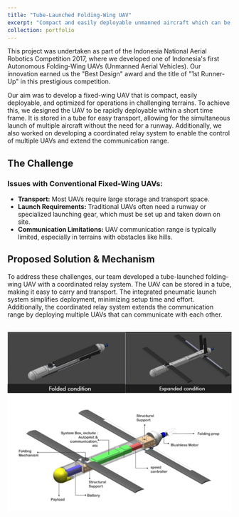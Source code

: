 ```yaml
---
title: "Tube-Launched Folding-Wing UAV"
excerpt: "Compact and easily deployable unmanned aircraft which can be launched from tube <br/><img src='/images/portf_folding_wing_1.gif' style='width:300px;height:auto;'>"
collection: portfolio
---
```


This project was undertaken as part of the Indonesia National Aerial Robotics Competition 2017, where we developed one of Indonesia's first Autonomous Folding-Wing UAVs (Unmanned Aerial Vehicles). Our innovation earned us the "Best Design" award and the title of "1st Runner-Up" in this prestigious competition.

Our aim was to develop a fixed-wing UAV that is compact, easily deployable, and optimized for operations in challenging terrains. To achieve this, we designed the UAV to be rapidly deployable within a short time frame. It is stored in a tube for easy transport, allowing for the simultaneous launch of multiple aircraft without the need for a runway. Additionally, we also worked on developing a coordinated relay system to enable the control of multiple UAVs and extend the communication range.

## The Challenge

### Issues with Conventional Fixed-Wing UAVs:
- **Transport:** Most UAVs require large storage and transport space.
- **Launch Requirements:** Traditional UAVs often need a runway or specialized launching gear, which must be set up and taken down on site.
- **Communication Limitations:** UAV communication range is typically limited, especially in terrains with obstacles like hills.

## Proposed Solution & Mechanism

To address these challenges, our team developed a tube-launched folding-wing UAV with a coordinated relay system. The UAV can be stored in a tube, making it easy to carry and transport. The integrated pneumatic launch system simplifies deployment, minimizing setup time and effort. Additionally, the coordinated relay system extends the communication range by deploying multiple UAVs that can communicate with each other.

<br/><img src='/images/portf_folding_wing_2.png'>
<br/><img src='/images/portf_folding_wing_3.png'>





